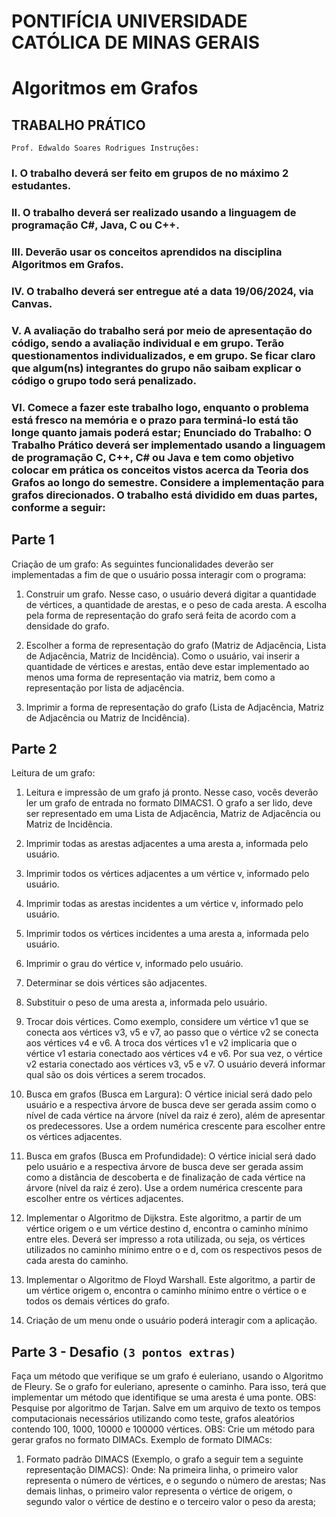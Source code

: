 # PONTIFÍCIA UNIVERSIDADE CATÓLICA DE MINAS GERAIS
# Algoritmos em Grafos
## TRABALHO PRÁTICO
`Prof. Edwaldo Soares Rodrigues
Instruções:`
### I. O trabalho deverá ser feito em grupos de no máximo 2 estudantes.
### II. O trabalho deverá ser realizado usando a linguagem de programação C#, Java, C ou C++.
### III. Deverão usar os conceitos aprendidos na disciplina Algoritmos em Grafos.
### IV. O trabalho deverá ser entregue até a data 19/06/2024, via Canvas.
### V. A avaliação do trabalho será por meio de apresentação do código, sendo a avaliação individual e em grupo. Terão questionamentos individualizados, e em grupo. Se ficar claro que algum(ns) integrantes do grupo não saibam explicar o código o grupo todo será penalizado.
### VI. Comece a fazer este trabalho logo, enquanto o problema está fresco na memória e o prazo para terminá-lo está tão longe quanto jamais poderá estar; Enunciado do Trabalho: O Trabalho Prático deverá ser implementado usando a linguagem de programação C, C++, C# ou Java e tem como objetivo colocar em prática os conceitos vistos acerca da Teoria dos Grafos ao longo do semestre. Considere a implementação para grafos direcionados. O trabalho está dividido em duas partes, conforme a seguir: 

## Parte 1  
Criação de um grafo: As seguintes funcionalidades deverão ser implementadas a fim de que o usuário possa interagir com o programa: 
1. Construir um grafo. Nesse caso, o usuário deverá digitar a quantidade de vértices, a quantidade de arestas, e o peso de cada aresta. A escolha pela forma de representação do grafo será feita de acordo com a densidade do grafo. 

2. Escolher a forma de representação do grafo (Matriz de Adjacência, Lista de
Adjacência, Matriz de Incidência). Como o usuário, vai inserir a quantidade de
vértices e arestas, então deve estar implementado ao menos uma forma de
representação via matriz, bem como a representação por lista de adjacência.

3. Imprimir a forma de representação do grafo (Lista de Adjacência, Matriz de
Adjacência ou Matriz de Incidência).
## Parte 2 
 Leitura de um grafo:
1. Leitura e impressão de um grafo já pronto. Nesse caso, vocês deverão ler um grafo de entrada no formato DIMACS1. O grafo a ser lido, deve ser representado
em uma Lista de Adjacência, Matriz de Adjacência ou Matriz de Incidência.

2. Imprimir todas as arestas adjacentes a uma aresta a, informada pelo usuário.

3. Imprimir todos os vértices adjacentes a um vértice v, informado pelo usuário.

4. Imprimir todas as arestas incidentes a um vértice v, informado pelo usuário.

5. Imprimir todos os vértices incidentes a uma aresta a, informada pelo usuário.

6. Imprimir o grau do vértice v, informado pelo usuário.

7. Determinar se dois vértices são adjacentes.

8. Substituir o peso de uma aresta a, informada pelo usuário.

9. Trocar dois vértices. Como exemplo, considere um vértice v1 que se conecta aos
vértices v3, v5 e v7, ao passo que o vértice v2 se conecta aos vértices v4 e v6.
A troca dos vértices v1 e v2 implicaria que o vértice v1 estaria conectado aos
vértices v4 e v6. Por sua vez, o vértice v2 estaria conectado aos vértices v3, v5
e v7. O usuário deverá informar qual são os dois vértices a serem trocados.

10. Busca em grafos (Busca em Largura): O vértice inicial será dado pelo usuário e
a respectiva árvore de busca deve ser gerada assim como o nível de cada vértice
na árvore (nível da raiz é zero), além de apresentar os predecessores. Use a
ordem numérica crescente para escolher entre os vértices adjacentes.

11. Busca em grafos (Busca em Profundidade): O vértice inicial será dado pelo
usuário e a respectiva árvore de busca deve ser gerada assim como a distância
de descoberta e de finalização de cada vértice na árvore (nível da raiz é zero).
Use a ordem numérica crescente para escolher entre os vértices adjacentes.

12. Implementar o Algoritmo de Dijkstra. Este algoritmo, a partir de um vértice origem
o e um vértice destino d, encontra o caminho mínimo entre eles. Deverá ser
impresso a rota utilizada, ou seja, os vértices utilizados no caminho mínimo entre
o e d, com os respectivos pesos de cada aresta do caminho.

13. Implementar o Algoritmo de Floyd Warshall. Este algoritmo, a partir de um
vértice origem o, encontra o caminho mínimo entre o vértice o e todos os demais
vértices do grafo.

14. Criação de um menu onde o usuário poderá interagir com a aplicação.

## Parte 3 - Desafio `(3 pontos extras)`

Faça um método que verifique se um grafo é euleriano, usando o Algoritmo de Fleury.
Se o grafo for euleriano, apresente o caminho. Para isso, terá que implementar um
método que identifique se uma aresta é uma ponte. OBS: Pesquise por algoritmo de
Tarjan.
Salve em um arquivo de texto os tempos computacionais necessários utilizando como
teste, grafos aleatórios contendo 100, 1000, 10000 e 100000 vértices. OBS: Crie um
método para gerar grafos no formato DIMACs.
Exemplo de formato DIMACs:

1. Formato padrão DIMACS (Exemplo, o grafo a seguir tem a seguinte representação
DIMACS):
Onde:
Na primeira linha, o primeiro valor representa o número de vértices, e o segundo o
número de arestas;
Nas demais linhas, o primeiro valor representa o vértice de origem, o segundo valor o
vértice de destino e o terceiro valor o peso da aresta;